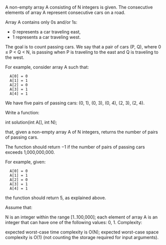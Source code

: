A non-empty array A consisting of N integers is given. The consecutive elements of array A represent consecutive cars on a road.

Array A contains only 0s and/or 1s:

- 0 represents a car traveling east,
- 1 represents a car traveling west.

The goal is to count passing cars. We say that a pair of cars (P, Q), where 0 ≤ P < Q < N, is passing when P is traveling to the east and Q is traveling to the west.

For example, consider array A such that:
````
  A[0] = 0
  A[1] = 1
  A[2] = 0
  A[3] = 1
  A[4] = 1
````

We have five pairs of passing cars: (0, 1), (0, 3), (0, 4), (2, 3), (2, 4).

Write a function:

int solution(int A[], int N);

that, given a non-empty array A of N integers, returns the number of pairs of passing cars.

The function should return −1 if the number of pairs of passing cars exceeds 1,000,000,000.

For example, given:

````
  A[0] = 0
  A[1] = 1
  A[2] = 0
  A[3] = 1
  A[4] = 1
````
  
the function should return 5, as explained above.

Assume that:

N is an integer within the range [1..100,000];
each element of array A is an integer that can have one of the following values: 0, 1.
Complexity:

expected worst-case time complexity is O(N);
expected worst-case space complexity is O(1) (not counting the storage required for input arguments).